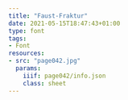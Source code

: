 ```yaml
---
title: "Faust-Fraktur"
date: 2021-05-15T18:47:43+01:00
type: font
tags:
- Font
resources:
- src: "page042.jpg"
  params:
    iiif: page042/info.json
    class: sheet
---
```

